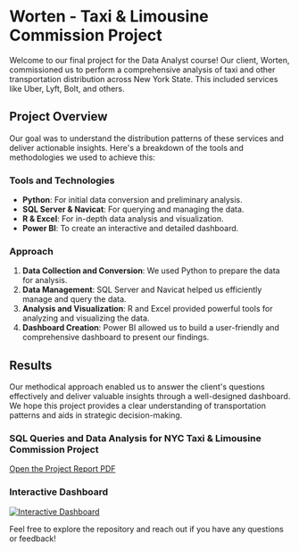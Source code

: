 # Worten - Taxi & Limousine Commission Project

Welcome to our final project for the Data Analyst course! Our client, Worten, commissioned us to perform a comprehensive analysis of taxi and other transportation distribution across New York State. This included services like Uber, Lyft, Bolt, and others.

## Project Overview

Our goal was to understand the distribution patterns of these services and deliver actionable insights. Here's a breakdown of the tools and methodologies we used to achieve this:

### Tools and Technologies

- **Python**: For initial data conversion and preliminary analysis.
- **SQL Server & Navicat**: For querying and managing the data.
- **R & Excel**: For in-depth data analysis and visualization.
- **Power BI**: To create an interactive and detailed dashboard.

### Approach

1. **Data Collection and Conversion**: We used Python to prepare the data for analysis.
2. **Data Management**: SQL Server and Navicat helped us efficiently manage and query the data.
3. **Analysis and Visualization**: R and Excel provided powerful tools for analyzing and visualizing the data.
4. **Dashboard Creation**: Power BI allowed us to build a user-friendly and comprehensive dashboard to present our findings.

## Results

Our methodical approach enabled us to answer the client's questions effectively and deliver valuable insights through a well-designed dashboard. We hope this project provides a clear understanding of transportation patterns and aids in strategic decision-making.

### SQL Queries and Data Analysis for NYC Taxi & Limousine Commission Project
[Open the Project Report PDF](https://github.com/Anacatarinapinheiro/Worten_Project-NYC_Taxi_Limousine_Commission/blob/main/Project%20Report.pdf)



### Interactive Dashboard

[![Interactive Dashboard](https://github.com/user-attachments/assets/23636a42-0b6c-4624-aa72-59120a9c8580)](https://app.powerbi.com/view?r=eyJrIjoiY2YzOTEwMTEtYmI2Zi00YWQ0LWI2ODUtMzY5OWNiNDViYTY5IiwidCI6IjQzMDJjMGUwLWMxM2MtNDg0My05NTdmLTc1YmYwZDNiOGJmZiIsImMiOjl9)

Feel free to explore the repository and reach out if you have any questions or feedback!


